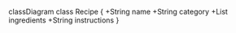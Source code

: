 classDiagram
    class Recipe {
        +String name
        +String category
        +List<String> ingredients
        +String instructions
    }
